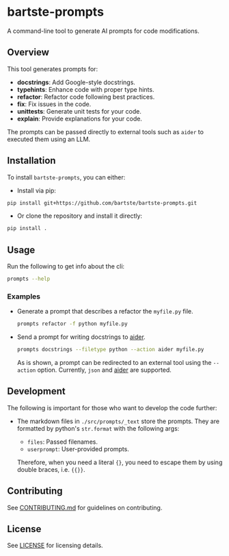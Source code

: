 # bartste-prompts

A command-line tool to generate AI prompts for code modifications.

## Overview

This tool generates prompts for:

- **docstrings**: Add Google-style docstrings.
- **typehints**: Enhance code with proper type hints.
- **refactor**: Refactor code following best practices.
- **fix**: Fix issues in the code.
- **unittests**: Generate unit tests for your code.
- **explain**: Provide explanations for your code.

The prompts can be passed directly to external tools such as `aider` to executed
them using an LLM.

## Installation

To install `bartste-prompts`, you can either:

- Install via pip:

```bash
pip install git+https://github.com/bartste/bartste-prompts.git
```

- Or clone the repository and install it directly:

```bash
pip install .
```

## Usage

Run the following to get info about the cli:

```bash
prompts --help
```

### Examples

- Generate a prompt that describes a refactor the `myfile.py` file.

  ```bash
  prompts refactor -f python myfile.py
  ```

- Send a prompt for writing docstrings to [aider](https://github.com/paul-gauthier/aider).

  ```bash
  prompts docstrings --filetype python --action aider myfile.py
  ```

  As is shown, a prompt can be redirected to an external tool using the `--action` option. Currently, `json` and [aider](https://github.com/paul-gauthier/aider) are supported.

## Development

The following is important for those who want to develop the code further:

- The markdown files in `./src/prompts/_text` store the prompts. They are
  formatted by python's `str.format` with the following args:

  - `files`: Passed filenames.
  - `userprompt`: User-provided prompts.

  Therefore, when you need a literal `{}`, you need to escape them by using
  double braces, i.e. `{{}}`.

## Contributing

See [CONTRIBUTING.md](CONTRIBUTING.md) for guidelines on contributing.

## License

See [LICENSE](LICENSE) for licensing details.
